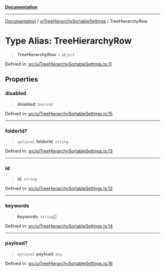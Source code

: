 [**Documentation**](https://raw.githubusercontent.com/Christian-Me/obsidian-front-matter-automate/main/doc/README.md)

***

[Documentation](https://raw.githubusercontent.com/Christian-Me/obsidian-front-matter-automate/main/doc/README.md) / [uiTreeHierarchySortableSettings](https://raw.githubusercontent.com/Christian-Me/obsidian-front-matter-automate/main/doc/uiTreeHierarchySortableSettings/README.md) / TreeHierarchyRow

# Type Alias: TreeHierarchyRow

> **TreeHierarchyRow** = `object`

Defined in: [src/uiTreeHierarchySortableSettings.ts:11](https://github.com/Christian-Me/folder-to-tags-plugin/blob/ea97d76ce7b235ca1e3494401efc98e537acc1fb/src/uiTreeHierarchySortableSettings.ts#L11)

## Properties

### disabled

> **disabled**: `boolean`

Defined in: [src/uiTreeHierarchySortableSettings.ts:15](https://github.com/Christian-Me/folder-to-tags-plugin/blob/ea97d76ce7b235ca1e3494401efc98e537acc1fb/src/uiTreeHierarchySortableSettings.ts#L15)

***

### folderId?

> `optional` **folderId**: `string`

Defined in: [src/uiTreeHierarchySortableSettings.ts:13](https://github.com/Christian-Me/folder-to-tags-plugin/blob/ea97d76ce7b235ca1e3494401efc98e537acc1fb/src/uiTreeHierarchySortableSettings.ts#L13)

***

### id

> **id**: `string`

Defined in: [src/uiTreeHierarchySortableSettings.ts:12](https://github.com/Christian-Me/folder-to-tags-plugin/blob/ea97d76ce7b235ca1e3494401efc98e537acc1fb/src/uiTreeHierarchySortableSettings.ts#L12)

***

### keywords

> **keywords**: `string`[]

Defined in: [src/uiTreeHierarchySortableSettings.ts:14](https://github.com/Christian-Me/folder-to-tags-plugin/blob/ea97d76ce7b235ca1e3494401efc98e537acc1fb/src/uiTreeHierarchySortableSettings.ts#L14)

***

### payload?

> `optional` **payload**: `any`

Defined in: [src/uiTreeHierarchySortableSettings.ts:16](https://github.com/Christian-Me/folder-to-tags-plugin/blob/ea97d76ce7b235ca1e3494401efc98e537acc1fb/src/uiTreeHierarchySortableSettings.ts#L16)
